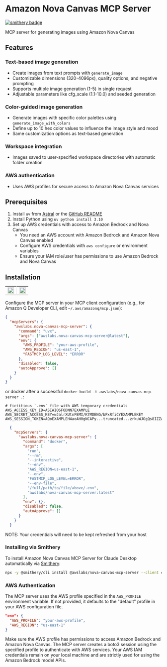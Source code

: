 # Amazon Nova Canvas MCP Server

[![smithery badge](https://smithery.ai/badge/@awslabs/nova-canvas-mcp-server)](https://smithery.ai/server/@awslabs/nova-canvas-mcp-server)

MCP server for generating images using Amazon Nova Canvas

## Features

### Text-based image generation

- Create images from text prompts with `generate_image`
- Customizable dimensions (320-4096px), quality options, and negative prompting
- Supports multiple image generation (1-5) in single request
- Adjustable parameters like cfg_scale (1.1-10.0) and seeded generation

### Color-guided image generation

- Generate images with specific color palettes using `generate_image_with_colors`
- Define up to 10 hex color values to influence the image style and mood
- Same customization options as text-based generation

### Workspace integration

- Images saved to user-specified workspace directories with automatic folder creation

### AWS authentication

- Uses AWS profiles for secure access to Amazon Nova Canvas services

## Prerequisites

1. Install `uv` from [Astral](https://docs.astral.sh/uv/getting-started/installation/) or the [GitHub README](https://github.com/astral-sh/uv#installation)
2. Install Python using `uv python install 3.10`
3. Set up AWS credentials with access to Amazon Bedrock and Nova Canvas
   - You need an AWS account with Amazon Bedrock and Amazon Nova Canvas enabled
   - Configure AWS credentials with `aws configure` or environment variables
   - Ensure your IAM role/user has permissions to use Amazon Bedrock and Nova Canvas

## Installation

<table>
<tr>
<td width="49%" valign="top" style="text-align: center;">

<a href="https://cursor.com/install-mcp?name=awslabs.nova-canvas-mcp-server&config=eyJjb21tYW5kIjoidXZ4IGF3c2xhYnMubm92YS1jYW52YXMtbWNwLXNlcnZlckBsYXRlc3QiLCJlbnYiOnsiQVdTX1BST0ZJTEUiOiJ5b3VyLWF3cy1wcm9maWxlIiwiQVdTX1JFR0lPTiI6InVzLWVhc3QtMSIsIkZBU1RNQ1BfTE9HX0xFVkVMIjoiRVJST1IifSwiZGlzYWJsZWQiOmZhbHNlLCJhdXRvQXBwcm92ZSI6W119">
<img src="https://cursor.com/deeplink/mcp-install-light.svg" alt="Install MCP Server" style="height: 20px;">
</a>

</td>
<td width="2%" style="border-left: 1px solid #e1e5e9; padding: 0;"></td>
<td width="49%" valign="top" style="text-align: center;">

<a href="https://insiders.vscode.dev/redirect/mcp/install?name=Nova%20Canvas%20MCP%20Server&config=%7B%22command%22%3A%22uvx%22%2C%22args%22%3A%5B%22awslabs.nova-canvas-mcp-server%40latest%22%5D%2C%22env%22%3A%7B%22AWS_PROFILE%22%3A%22your-aws-profile%22%2C%22AWS_REGION%22%3A%22us-east-1%22%2C%22FASTMCP_LOG_LEVEL%22%3A%22ERROR%22%7D%2C%22disabled%22%3Afalse%2C%22autoApprove%22%3A%5B%5D%7D">
<img src="https://img.shields.io/badge/Install_on-VS_Code-FF9900?style=flat-square&logo=visualstudiocode&logoColor=white" alt="Install on VS Code" style="height: 20px;">
</a>

</td>
</tr>
</table>

Configure the MCP server in your MCP client configuration (e.g., for Amazon Q Developer CLI, edit `~/.aws/amazonq/mcp.json`):

```json
{
  "mcpServers": {
    "awslabs.nova-canvas-mcp-server": {
      "command": "uvx",
      "args": ["awslabs.nova-canvas-mcp-server@latest"],
      "env": {
        "AWS_PROFILE": "your-aws-profile",
        "AWS_REGION": "us-east-1",
        "FASTMCP_LOG_LEVEL": "ERROR"
      },
      "disabled": false,
      "autoApprove": []
    }
  }
}
```

or docker after a successful `docker build -t awslabs/nova-canvas-mcp-server .`:

```file
# fictitious `.env` file with AWS temporary credentials
AWS_ACCESS_KEY_ID=ASIAIOSFODNN7EXAMPLE
AWS_SECRET_ACCESS_KEY=wJalrXUtnFEMI/K7MDENG/bPxRfiCYEXAMPLEKEY
AWS_SESSION_TOKEN=AQoEXAMPLEH4aoAH0gNCAPy...truncated...zrkuWJOgQs8IZZaIv2BXIa2R4Olgk
```

```json
  {
    "mcpServers": {
      "awslabs.nova-canvas-mcp-server": {
        "command": "docker",
        "args": [
          "run",
          "--rm",
          "--interactive",
          "--env",
          "AWS_REGION=us-east-1",
          "--env",
          "FASTMCP_LOG_LEVEL=ERROR",
          "--env-file",
          "/full/path/to/file/above/.env",
          "awslabs/nova-canvas-mcp-server:latest"
        ],
        "env": {},
        "disabled": false,
        "autoApprove": []
      }
    }
  }
```

NOTE: Your credentials will need to be kept refreshed from your host

### Installing via Smithery

To install Amazon Nova Canvas MCP Server for Claude Desktop automatically via [Smithery](https://smithery.ai/server/@awslabs/nova-canvas-mcp-server):

```bash
npx -y @smithery/cli install @awslabs/nova-canvas-mcp-server --client claude
```

### AWS Authentication

The MCP server uses the AWS profile specified in the `AWS_PROFILE` environment variable. If not provided, it defaults to the "default" profile in your AWS configuration file.

```json
"env": {
  "AWS_PROFILE": "your-aws-profile",
  "AWS_REGION": "us-east-1"
}
```

Make sure the AWS profile has permissions to access Amazon Bedrock and Amazon Nova Canvas. The MCP server creates a boto3 session using the specified profile to authenticate with AWS services. Your AWS IAM credentials remain on your local machine and are strictly used for using the Amazon Bedrock model APIs.

